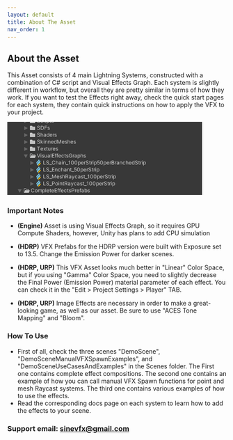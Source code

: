 ```yaml
---
layout: default
title: About The Asset
nav_order: 1
---
```


## About the Asset

This Asset consists of 4 main Lightning Systems, constructed with a combination of C# script and Visual Effects Graph. Each system is slightly different in workflow, but overall they are pretty similar in terms of how they work. If you want to test the Effects right away, check the quick start pages for each system, they contain quick instructions on how to apply the VFX to your project.

![s20](/assets/images/01.png)

### Important Notes

* **(Engine)** Asset is using Visual Effects Graph, so it requires GPU Compute Shaders, however, Unity has plans to add CPU simulation

* **(HDRP)** VFX Prefabs for the HDRP version were built with Exposure set to 13.5. Change the Emission Power for darker scenes.

* **(HDRP, URP)** This VFX Asset looks much better in "Linear" Color Space, but if you using "Gamma" Color Space, you need to slightly decrease the Final Power (Emission Power) material parameter of each effect. You can check it in the "Edit > Project Settings > Player" TAB.
* **(HDRP, URP)** Image Effects are necessary in order to make a great-looking game, as well as our asset. Be sure to use "ACES Tone Mapping" and "Bloom".



### How To Use

* First of all, check the three scenes "DemoScene", "DemoSceneManualVFXSpawnExamples", and "DemoSceneUseCasesAndExamples" in the Scenes folder. The First one contains complete effect compositions. The second one contains an example of how you can call manual VFX Spawn functions for point and mesh Raycast systems. The third one contains various examples of how to use the effects.
* Read the corresponding docs page on each system to learn how to add the effects to your scene.



### Support email: sinevfx@gmail.com
